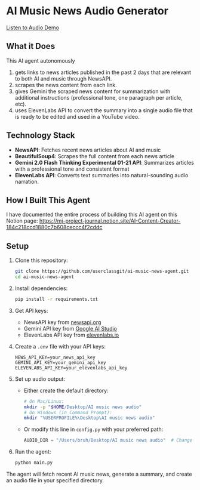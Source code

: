 # AI Music News Audio Generator

[Listen to Audio Demo](https://file.notion.so/f/f/02686ad4-1e38-4b1d-a1c7-c3057724c60e/bc6f3de5-1e7a-41d7-b920-ae5e6ad2680b/Spotify_is_expanding_its_AI_audiobook_narration_ca.mp3?table=block&id=1a2c218c-cd18-806c-b54b-df3e1cc4e18d&spaceId=02686ad4-1e38-4b1d-a1c7-c3057724c60e&expirationTimestamp=1740261600000&signature=D1hvsJjeHbmtW0kUKmG82bY2uXcKs6ft2mK3fJ4xWhw)

## What it Does

This AI agent autonomously
1. gets links to news articles published in the past 2 days that are relevant to both AI and music through NewsAPI.
2. scrapes the news content from each link.
3. gives Gemini the scraped news content for summarization with additional instructions (professional tone, one paragraph per article, etc).
4. uses ElevenLabs API to convert the summary into a single audio file that is ready to be edited and used in a YouTube video.

## Technology Stack

- **NewsAPI**: Fetches recent news articles about AI and music
- **BeautifulSoup4**: Scrapes the full content from each news article
- **Gemini 2.0 Flash Thinking Experimental 01-21 API**: Summarizes articles with a professional tone and consistent format
- **ElevenLabs API**: Converts text summaries into natural-sounding audio narration.

## How I Built This Agent

I have documented the entire process of building this AI agent on this Notion page:
https://mj-project-journal.notion.site/AI-Content-Creator-184c218ccd1880c7b608ceccc4f2cddc

## Setup

1. Clone this repository:
   ```bash
   git clone https://github.com/userclassgit/ai-music-news-agent.git
   cd ai-music-news-agent
   ```

2. Install dependencies:
   ```bash
   pip install -r requirements.txt
   ```

3. Get API keys:
   - NewsAPI key from [newsapi.org](https://newsapi.org)
   - Gemini API key from [Google AI Studio](https://makersuite.google.com/app/apikey)
   - ElevenLabs API key from [elevenlabs.io](https://elevenlabs.io)

4. Create a `.env` file with your API keys:
   ```
   NEWS_API_KEY=your_news_api_key
   GEMINI_API_KEY=your_gemini_api_key
   ELEVENLABS_API_KEY=your_elevenlabs_api_key
   ```

5. Set up audio output:
   - Either create the default directory:
     ```bash
     # On Mac/Linux:
     mkdir -p "$HOME/Desktop/AI music news audio"
     # On Windows (in Command Prompt):
     mkdir "%USERPROFILE%\Desktop\AI music news audio"
     ```
   - Or modify this line in `config.py` with your preferred path:
     ```python
     AUDIO_DIR = "/Users/bruh/Desktop/AI music news audio"  # Change this path
     ```

6. Run the agent:
   ```bash
   python main.py
   ```

The agent will fetch recent AI music news, generate a summary, and create an audio file in your specified directory.
